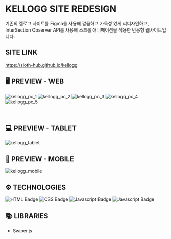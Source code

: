# KELLOGG SITE REDESIGN

기존의 켈로그 사이트를 Figma를 사용해 깔끔하고 가독성 있게 리디자인하고,
InterSection Observer API를 사용해 스크롤 애니메이션을 적용한 반응형 웹사이트입니다.

## SITE LINK

https://sloth-hub.github.io/kellogg

## 🖥 PREVIEW - **WEB**
![kellogg_pc_1](https://github.com/sloth-hub/kellogg/assets/53851248/13cffea5-84d3-4892-af54-05e5d8d643fc)
![kellogg_pc_2](https://github.com/sloth-hub/kellogg/assets/53851248/5ab389f4-00de-468a-a870-284750aae6d6)
![kellogg_pc_3](https://github.com/sloth-hub/kellogg/assets/53851248/1d7d5067-7a36-46ab-a7f4-a62720f450cc)
![kellogg_pc_4](https://github.com/sloth-hub/kellogg/assets/53851248/bd555a7f-520b-41f2-ae8f-54a63820c46e)
![kellogg_pc_5](https://github.com/sloth-hub/kellogg/assets/53851248/046be0ac-4f0d-4c97-9040-e386ca3ba210)


<br>

## 💻 PREVIEW - **TABLET**

![kellogg_tablet](https://github.com/sloth-hub/whattoeattoday/assets/53851248/c04976d2-d777-430a-9483-8a33d57d0e6c)

## 📱 PREVIEW - **MOBILE**

![kellogg_mobile](https://github.com/sloth-hub/whattoeattoday/assets/53851248/c2dec2d2-3128-4336-8551-2fa9054daf40)

## ⚙ TECHNOLOGIES

![HTML Badge](https://img.shields.io/badge/html5-E34F26?style=for-the-badge&logo=html5&logoColor=white)
![CSS Badge](https://img.shields.io/badge/css3-1572B6?style=for-the-badge&logo=css3&logoColor=white)
![Javascript Badge](https://img.shields.io/badge/javascript-F7DF1E?style=for-the-badge&logo=javascript&logoColor=black)
![Javascript Badge](https://img.shields.io/badge/figma-F24E1E?style=for-the-badge&logo=figma&logoColor=black)

## 📚 LIBRARIES

- Swiper.js
